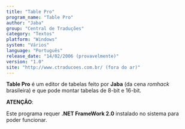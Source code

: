 ```yaml
---
title: "Table Pro"
program_name: "Table Pro"
author: "Jaba"
group: "Central de Traduções"
category: "Textos"
platform: "Windows"
system: "Vários"
language: "Português"
release_date: "14/02/2006 (provavelmente)"
version: "1.0"
site: "http://www.ctraducoes.com.br/ (fora do ar)"
---
```

<b>Table Pro</b> é um editor de tabelas feito por <b>Jaba</b> (da cena <i>romhack</i> brasileira) e que pode montar tabelas de 8-bit e 16-bit.

<b>ATENÇÃO</b>:

Este programa requer <b>.NET FrameWork 2.0</b> instalado no sistema para poder funcionar.
